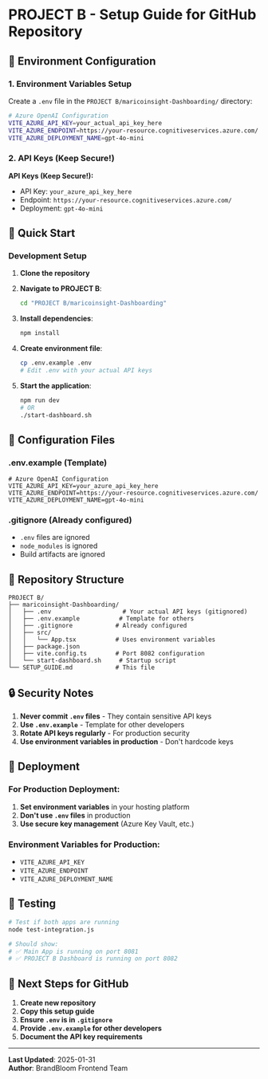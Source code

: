 # PROJECT B - Setup Guide for GitHub Repository

## 🔐 Environment Configuration

### 1. Environment Variables Setup

Create a `.env` file in the `PROJECT B/maricoinsight-Dashboarding/` directory:

```bash
# Azure OpenAI Configuration
VITE_AZURE_API_KEY=your_actual_api_key_here
VITE_AZURE_ENDPOINT=https://your-resource.cognitiveservices.azure.com/
VITE_AZURE_DEPLOYMENT_NAME=gpt-4o-mini
```

### 2. API Keys (Keep Secure!)

**API Keys (Keep Secure!):**
- API Key: `your_azure_api_key_here`
- Endpoint: `https://your-resource.cognitiveservices.azure.com/`
- Deployment: `gpt-4o-mini`

## 🚀 Quick Start

### Development Setup

1. **Clone the repository**
2. **Navigate to PROJECT B**:
   ```bash
   cd "PROJECT B/maricoinsight-Dashboarding"
   ```

3. **Install dependencies**:
   ```bash
   npm install
   ```

4. **Create environment file**:
   ```bash
   cp .env.example .env
   # Edit .env with your actual API keys
   ```

5. **Start the application**:
   ```bash
   npm run dev
   # OR
   ./start-dashboard.sh
   ```

## 🔧 Configuration Files

### .env.example (Template)
```env
# Azure OpenAI Configuration
VITE_AZURE_API_KEY=your_azure_api_key_here
VITE_AZURE_ENDPOINT=https://your-resource.cognitiveservices.azure.com/
VITE_AZURE_DEPLOYMENT_NAME=gpt-4o-mini
```

### .gitignore (Already configured)
- `.env` files are ignored
- `node_modules` is ignored
- Build artifacts are ignored

## 📁 Repository Structure

```
PROJECT B/
├── maricoinsight-Dashboarding/
│   ├── .env                    # Your actual API keys (gitignored)
│   ├── .env.example           # Template for others
│   ├── .gitignore            # Already configured
│   ├── src/
│   │   └── App.tsx           # Uses environment variables
│   ├── package.json
│   ├── vite.config.ts        # Port 8082 configuration
│   └── start-dashboard.sh     # Startup script
└── SETUP_GUIDE.md            # This file
```

## 🔒 Security Notes

1. **Never commit `.env` files** - They contain sensitive API keys
2. **Use `.env.example`** - Template for other developers
3. **Rotate API keys regularly** - For production security
4. **Use environment variables in production** - Don't hardcode keys

## 🚀 Deployment

### For Production Deployment:

1. **Set environment variables** in your hosting platform
2. **Don't use `.env` files** in production
3. **Use secure key management** (Azure Key Vault, etc.)

### Environment Variables for Production:
- `VITE_AZURE_API_KEY`
- `VITE_AZURE_ENDPOINT`
- `VITE_AZURE_DEPLOYMENT_NAME`

## 🧪 Testing

```bash
# Test if both apps are running
node test-integration.js

# Should show:
# ✅ Main App is running on port 8081
# ✅ PROJECT B Dashboard is running on port 8082
```

## 📝 Next Steps for GitHub

1. **Create new repository**
2. **Copy this setup guide**
3. **Ensure `.env` is in `.gitignore`**
4. **Provide `.env.example` for other developers**
5. **Document the API key requirements**

---

**Last Updated**: 2025-01-31  
**Author**: BrandBloom Frontend Team
